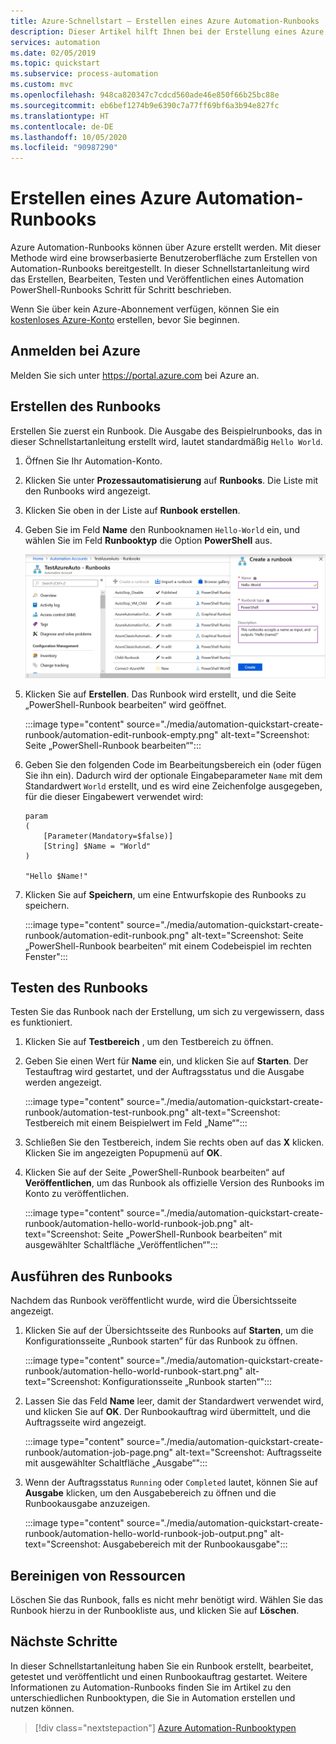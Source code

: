 ```yaml
---
title: Azure-Schnellstart – Erstellen eines Azure Automation-Runbooks | Microsoft-Dokumentation
description: Dieser Artikel hilft Ihnen bei der Erstellung eines Azure Automation-Runbooks.
services: automation
ms.date: 02/05/2019
ms.topic: quickstart
ms.subservice: process-automation
ms.custom: mvc
ms.openlocfilehash: 948ca820347c7cdcd560ade46e850f66b25bc88e
ms.sourcegitcommit: eb6bef1274b9e6390c7a77ff69bf6a3b94e827fc
ms.translationtype: HT
ms.contentlocale: de-DE
ms.lasthandoff: 10/05/2020
ms.locfileid: "90987290"
---
```

# <a name="create-an-azure-automation-runbook"></a>Erstellen eines Azure Automation-Runbooks

Azure Automation-Runbooks können über Azure erstellt werden. Mit dieser Methode wird eine browserbasierte Benutzeroberfläche zum Erstellen von Automation-Runbooks bereitgestellt. In dieser Schnellstartanleitung wird das Erstellen, Bearbeiten, Testen und Veröffentlichen eines Automation PowerShell-Runbooks Schritt für Schritt beschrieben.

Wenn Sie über kein Azure-Abonnement verfügen, können Sie ein [kostenloses Azure-Konto](https://azure.microsoft.com/free/?WT.mc_id=A261C142F) erstellen, bevor Sie beginnen.

## <a name="sign-in-to-azure"></a>Anmelden bei Azure

Melden Sie sich unter https://portal.azure.com bei Azure an.

## <a name="create-the-runbook"></a>Erstellen des Runbooks

Erstellen Sie zuerst ein Runbook. Die Ausgabe des Beispielrunbooks, das in dieser Schnellstartanleitung erstellt wird, lautet standardmäßig `Hello World`.

1. Öffnen Sie Ihr Automation-Konto.

1. Klicken Sie unter **Prozessautomatisierung** auf **Runbooks**. Die Liste mit den Runbooks wird angezeigt.

1. Klicken Sie oben in der Liste auf **Runbook erstellen**.

1. Geben Sie im Feld **Name** den Runbooknamen `Hello-World` ein, und wählen Sie im Feld **Runbooktyp** die Option **PowerShell** aus. 

   ![Eingeben von Informationen zu Ihrem Automation-Runbook auf der Seite](./media/automation-quickstart-create-runbook/automation-create-runbook-configure.png)

1. Klicken Sie auf **Erstellen**. Das Runbook wird erstellt, und die Seite „PowerShell-Runbook bearbeiten“ wird geöffnet.

    :::image type="content" source="./media/automation-quickstart-create-runbook/automation-edit-runbook-empty.png" alt-text="Screenshot: Seite „PowerShell-Runbook bearbeiten“":::

1. Geben Sie den folgenden Code im Bearbeitungsbereich ein (oder fügen Sie ihn ein). Dadurch wird der optionale Eingabeparameter `Name` mit dem Standardwert `World` erstellt, und es wird eine Zeichenfolge ausgegeben, für die dieser Eingabewert verwendet wird:

   ```powershell-interactive
   param
   (
       [Parameter(Mandatory=$false)]
       [String] $Name = "World"
   )

   "Hello $Name!"
   ```

1. Klicken Sie auf **Speichern**, um eine Entwurfskopie des Runbooks zu speichern.

    :::image type="content" source="./media/automation-quickstart-create-runbook/automation-edit-runbook.png" alt-text="Screenshot: Seite „PowerShell-Runbook bearbeiten“ mit einem Codebeispiel im rechten Fenster":::

## <a name="test-the-runbook"></a>Testen des Runbooks

Testen Sie das Runbook nach der Erstellung, um sich zu vergewissern, dass es funktioniert.

1. Klicken Sie auf **Testbereich** , um den Testbereich zu öffnen.

1. Geben Sie einen Wert für **Name** ein, und klicken Sie auf **Starten**. Der Testauftrag wird gestartet, und der Auftragsstatus und die Ausgabe werden angezeigt.

    :::image type="content" source="./media/automation-quickstart-create-runbook/automation-test-runbook.png" alt-text="Screenshot: Testbereich mit einem Beispielwert im Feld „Name“":::

1. Schließen Sie den Testbereich, indem Sie rechts oben auf das **X** klicken. Klicken Sie im angezeigten Popupmenü auf **OK**.

1. Klicken Sie auf der Seite „PowerShell-Runbook bearbeiten“ auf **Veröffentlichen**, um das Runbook als offizielle Version des Runbooks im Konto zu veröffentlichen.

   :::image type="content" source="./media/automation-quickstart-create-runbook/automation-hello-world-runbook-job.png" alt-text="Screenshot: Seite „PowerShell-Runbook bearbeiten“ mit ausgewählter Schaltfläche „Veröffentlichen“":::

## <a name="run-the-runbook"></a>Ausführen des Runbooks

Nachdem das Runbook veröffentlicht wurde, wird die Übersichtsseite angezeigt.

1. Klicken Sie auf der Übersichtsseite des Runbooks auf **Starten**, um die Konfigurationsseite „Runbook starten“ für das Runbook zu öffnen.

   :::image type="content" source="./media/automation-quickstart-create-runbook/automation-hello-world-runbook-start.png" alt-text="Screenshot: Konfigurationsseite „Runbook starten“":::

1. Lassen Sie das Feld **Name** leer, damit der Standardwert verwendet wird, und klicken Sie auf **OK**. Der Runbookauftrag wird übermittelt, und die Auftragsseite wird angezeigt.

   :::image type="content" source="./media/automation-quickstart-create-runbook/automation-job-page.png" alt-text="Screenshot: Auftragsseite mit ausgewählter Schaltfläche „Ausgabe“":::

1. Wenn der Auftragsstatus `Running` oder `Completed` lautet, können Sie auf **Ausgabe** klicken, um den Ausgabebereich zu öffnen und die Runbookausgabe anzuzeigen.

   :::image type="content" source="./media/automation-quickstart-create-runbook/automation-hello-world-runbook-job-output.png" alt-text="Screenshot: Ausgabebereich mit der Runbookausgabe":::

## <a name="clean-up-resources"></a>Bereinigen von Ressourcen

Löschen Sie das Runbook, falls es nicht mehr benötigt wird. Wählen Sie das Runbook hierzu in der Runbookliste aus, und klicken Sie auf **Löschen**.

## <a name="next-steps"></a>Nächste Schritte

In dieser Schnellstartanleitung haben Sie ein Runbook erstellt, bearbeitet, getestet und veröffentlicht und einen Runbookauftrag gestartet. Weitere Informationen zu Automation-Runbooks finden Sie im Artikel zu den unterschiedlichen Runbooktypen, die Sie in Automation erstellen und nutzen können.

> [!div class="nextstepaction"]
> [Azure Automation-Runbooktypen](./automation-runbook-types.md)
